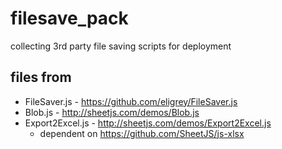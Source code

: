 # filesave_pack
collecting 3rd party file saving scripts for deployment

## files from

 - FileSaver.js - https://github.com/eligrey/FileSaver.js
 - Blob.js - http://sheetjs.com/demos/Blob.js
 - Export2Excel.js - http://sheetjs.com/demos/Export2Excel.js
   - dependent on https://github.com/SheetJS/js-xlsx
